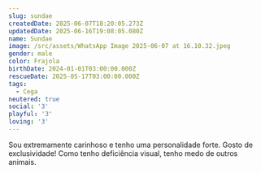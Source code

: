 ```yaml
---
slug: sundae
createdDate: 2025-06-07T18:20:05.273Z
updatedDate: 2025-06-16T19:08:05.080Z
name: Sundae
image: /src/assets/WhatsApp Image 2025-06-07 at 16.10.32.jpeg
gender: male
color: Frajola
birthDate: 2024-01-01T03:00:00.000Z
rescueDate: 2025-05-17T03:00:00.000Z
tags:
  - Cega
neutered: true
social: '3'
playful: '3'
loving: '3'
---
```




Sou extremamente carinhoso e tenho uma personalidade forte. Gosto de exclusividade! Como tenho deficiência visual, tenho medo de outros animais.
